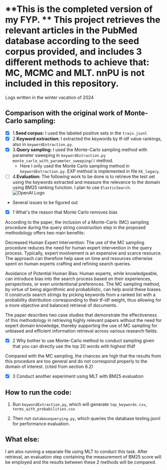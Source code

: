 **This is the completed version of my FYP. **
This project retrieves the relevant articles in the PubMed database according to the seed corpus provided, and includes 3 different methods to achieve that: MC, MCMC and MLT.
nnPU is not included in this repository.
=========================================================================================================================================================================
Logs written in the winter vacation of 2024
## **Comparison with the original work of Monte-Carlo sampling:**
- [x] 1.__Seed corpus:__ I used the labeled positive sets in the `train.jsonl`
- [x] 2.__Keyword extraction:__ I extracted the keywords by tf-idf value rankings, also in `keywordExtraction.py`.
- [x] 3.__Query sampling:__ I used the Monte-Carlo sampling method with parameter sweeping in `keywordExtraction.py monte_carlo_with_parameter_sweeping()` method.
    - Here I only used the Monte Carlo sampling method in `keywordExtraction.py`. EXP method is implemented in file `KE_legacy`.
- [ ] 4.__Evaluation:__ The following work to be done is to retrieve the test set using the keywords extracted and measure the relevance to the domain using BM25 ranking function. I plan to use `ElasticSearch`.
  ![OpenAI Logo](C:\Users\YangG\Desktop\winterhomework.jpg)
- Several issues to be figured out
  
- [x] 1 What's the reason that Monte Carlo removes bias

According to the paper, the inclusion of a Monte-Carlo (MC) sampling procedure during the query string construction step in the proposed methodology offers two main benefits:

Decreased Human Expert Intervention: The use of the MC sampling procedure reduces the need for human expert intervention in the query process. Typically, expert involvement is an expensive and scarce resource. The approach can therefore help save on time and resources otherwise spent on human experts crafting and refining search queries.

Avoidance of Potential Human Bias: Human experts, while knowledgeable, can introduce bias into the search process based on their experiences, perspectives, or even unintentional preferences. The MC sampling method, by virtue of being algorithmic and probabilistic, can help avoid these biases. It constructs search strings by picking keywords from a ranked list with a probability distribution corresponding to their tf-idf weight, thus allowing for a more objective and balanced retrieval of documents.

The paper describes two case studies that demonstrate the effectiveness of this methodology in retrieving highly relevant papers without the need for expert domain knowledge, thereby supporting the use of MC sampling for unbiased and efficient information retrieval across various research fields​​.
- [x] 2 Why bother to use Monte-Carlo method to conduct sampling given that you can directly use the top 20 words with highest tfidf
 

Compared with the MC sampling, the chances are high that the results from this procedure are too general and do not correspond properly to the domain of interest.
(cited from section 6.2)

- [x] 3 Conduct another experiment using MLT with BM25 evaluation


## How to run the code:

1. Run `keywordExtraction.py`, which will generate `top_keywords.csv`, `terms_with_probabilities.csv`

2. Then run `databasequerying.py`, which queries the database testing.jsonl for performance evaluation.

## What else:
I am also running a separate file using MLT to conduct this task. After retrieval, an evaluation step containing the measurement of BM25 score will be employed and the results between these 2 methods will be compared.
